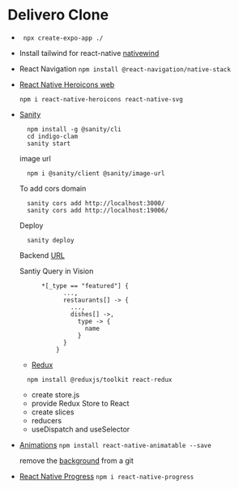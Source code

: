 # Delivero Clone

- ` npx create-expo-app ./`
- Install tailwind for react-native [nativewind](https://www.nativewind.dev/quick-starts/expo)
- React Navigation
  `npm install @react-navigation/native-stack`
- [React Native Heroicons
  ](https://www.npmjs.com/package/react-native-heroicons) [web](https://heroicons.com/)

  ```
  npm i react-native-heroicons react-native-svg
  ```

- [Sanity](https://www.sanity.io/sonny)

  ```
    npm install -g @sanity/cli
    cd indigo-clam
    sanity start
  ```

  image url

  ```
    npm i @sanity/client @sanity/image-url
  ```

  To add cors domain

  ```
    sanity cors add http://localhost:3000/
    sanity cors add http://localhost:19006/
  ```

  Deploy

  ```
    sanity deploy
  ```

  Backend [URL](https://deliverooclonecorozb.sanity.studio/desk)

  Santiy Query in Vision

  ```
        *[_type == "featured"] {
              ...,
              restaurants[] -> {
                ...,
                dishes[] ->,
                  type -> {
                    name
                  }
              }
            }
  ```

  - [Redux](https://redux-toolkit.js.org/introduction/getting-started)

  ```
    npm install @reduxjs/toolkit react-redux
  ```

  - create store.js
  - provide Redux Store to React
  - create slices
  - reducers
  - useDispatch and useSelector

- [Animations](https://www.npmjs.com/package/react-native-animatable)
  `npm install react-native-animatable --save`

  remove the [background](https://www.unscreen.com/) from a git

- [React Native Progress](https://www.npmjs.com/package/react-native-progress)
  `npm i react-native-progress`
